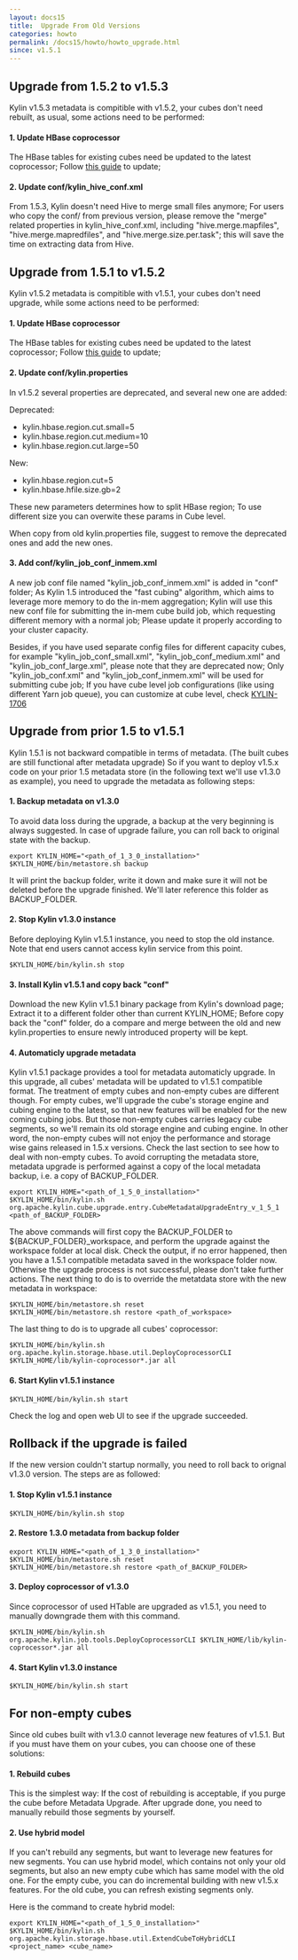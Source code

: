 ```yaml
---
layout: docs15
title:  Upgrade From Old Versions
categories: howto
permalink: /docs15/howto/howto_upgrade.html
since: v1.5.1
---
```



## Upgrade from 1.5.2 to v1.5.3
Kylin v1.5.3 metadata is compitible with v1.5.2, your cubes don't need rebuilt, as usual, some actions need to be performed:

#### 1. Update HBase coprocessor
The HBase tables for existing cubes need be updated to the latest coprocessor; Follow [this guide](howto_update_coprocessor.html) to update;

#### 2. Update conf/kylin_hive_conf.xml
From 1.5.3, Kylin doesn't need Hive to merge small files anymore; For users who copy the conf/ from previous version, please remove the "merge" related properties in kylin_hive_conf.xml, including "hive.merge.mapfiles", "hive.merge.mapredfiles", and "hive.merge.size.per.task"; this will save the time on extracting data from Hive.


## Upgrade from 1.5.1 to v1.5.2
Kylin v1.5.2 metadata is compitible with v1.5.1, your cubes don't need upgrade, while some actions need to be performed:

#### 1. Update HBase coprocessor
The HBase tables for existing cubes need be updated to the latest coprocessor; Follow [this guide](howto_update_coprocessor.html) to update;

#### 2. Update conf/kylin.properties
In v1.5.2 several properties are deprecated, and several new one are added:

Deprecated:

* kylin.hbase.region.cut.small=5
* kylin.hbase.region.cut.medium=10
* kylin.hbase.region.cut.large=50

New:

* kylin.hbase.region.cut=5
* kylin.hbase.hfile.size.gb=2

These new parameters determines how to split HBase region; To use different size you can overwite these params in Cube level. 

When copy from old kylin.properties file, suggest to remove the deprecated ones and add the new ones.

#### 3. Add conf/kylin\_job\_conf\_inmem.xml
A new job conf file named "kylin\_job\_conf\_inmem.xml" is added in "conf" folder; As Kylin 1.5 introduced the "fast cubing" algorithm, which aims to leverage more memory to do the in-mem aggregation; Kylin will use this new conf file for submitting the in-mem cube build job, which requesting different memory with a normal job; Please update it properly according to your cluster capacity.

Besides, if you have used separate config files for different capacity cubes, for example "kylin\_job\_conf\_small.xml", "kylin\_job\_conf\_medium.xml" and "kylin\_job\_conf\_large.xml", please note that they are deprecated now; Only "kylin\_job\_conf.xml" and "kylin\_job\_conf\_inmem.xml" will be used for submitting cube job; If you have cube level job configurations (like using different Yarn job queue), you can customize at cube level, check [KYLIN-1706](https://issues.apache.org/jira/browse/KYLIN-1706)

## Upgrade from prior 1.5 to v1.5.1

Kylin 1.5.1 is not backward compatible in terms of metadata. (The built cubes are still functional after metadata upgrade) So if you want to deploy v1.5.x code on your prior 1.5 metadata store (in the following text we'll use v1.3.0 as example), you need to upgrade the metadata as following steps:

#### 1. Backup metadata on v1.3.0

To avoid data loss during the upgrade, a backup at the very beginning is always suggested. In case of upgrade failure, you can roll back to original state with the backup.

```
export KYLIN_HOME="<path_of_1_3_0_installation>" 
$KYLIN_HOME/bin/metastore.sh backup
``` 

It will print the backup folder, write it down and make sure it will not be deleted before the upgrade finished. We'll later reference this folder as BACKUP_FOLDER.

#### 2. Stop Kylin v1.3.0 instance

Before deploying Kylin v1.5.1 instance, you need to stop the old instance. Note that end users cannot access kylin service from this point.

```
$KYLIN_HOME/bin/kylin.sh stop
```

#### 3. Install Kylin v1.5.1 and copy back "conf"

Download the new Kylin v1.5.1 binary package from Kylin's download page; Extract it to a different folder other than current KYLIN_HOME; Before copy back the "conf" folder, do a compare and merge between the old and new kylin.properties to ensure newly introduced property will be kept.

#### 4. Automaticly upgrade metadata

Kylin v1.5.1 package provides a tool for metadata automaticly upgrade. In this upgrade, all cubes' metadata will be updated to v1.5.1 compatible format. The treatment of empty cubes and non-empty cubes are different though. For empty cubes, we'll upgrade the cube's storage engine and cubing engine to the latest, so that new features will be enabled for the new coming cubing jobs. But those non-empty cubes carries legacy cube segments, so we'll remain its old storage engine and cubing engine. In other word, the non-empty cubes will not enjoy the performance and storage wise gains released in 1.5.x versions. Check the last section to see how to deal with non-empty cubes.
To avoid corrupting the metadata store, metadata upgrade is performed against a copy of the local metadata backup, i.e. a copy of BACKUP_FOLDER.

```
export KYLIN_HOME="<path_of_1_5_0_installation>" 
$KYLIN_HOME/bin/kylin.sh  org.apache.kylin.cube.upgrade.entry.CubeMetadataUpgradeEntry_v_1_5_1 <path_of_BACKUP_FOLDER>
```

The above commands will first copy the BACKUP_FOLDER to ${BACKUP_FOLDER}_workspace, and perform the upgrade against the workspace folder at local disk. Check the output, if no error happened, then you have a 1.5.1 compatible metadata saved in the workspace folder now. Otherwise the upgrade process is not successful, please don't take further actions. 
The next thing to do is to override the metatdata store with the new metadata in workspace:

```
$KYLIN_HOME/bin/metastore.sh reset
$KYLIN_HOME/bin/metastore.sh restore <path_of_workspace>
```

The last thing to do is to upgrade all cubes' coprocessor:

```
$KYLIN_HOME/bin/kylin.sh org.apache.kylin.storage.hbase.util.DeployCoprocessorCLI $KYLIN_HOME/lib/kylin-coprocessor*.jar all
```

#### 6. Start Kylin v1.5.1 instance

```
$KYLIN_HOME/bin/kylin.sh start
```

Check the log and open web UI to see if the upgrade succeeded.

## Rollback if the upgrade is failed

If the new version couldn't startup normally, you need to roll back to orignal v1.3.0 version. The steps are as followed:

#### 1. Stop Kylin v1.5.1 instance

```
$KYLIN_HOME/bin/kylin.sh stop
```

#### 2. Restore 1.3.0 metadata from backup folder

```
export KYLIN_HOME="<path_of_1_3_0_installation>"
$KYLIN_HOME/bin/metastore.sh reset
$KYLIN_HOME/bin/metastore.sh restore <path_of_BACKUP_FOLDER>
``` 

#### 3. Deploy coprocessor of v1.3.0

Since coprocessor of used HTable are upgraded as v1.5.1, you need to manually downgrade them with this command.

```
$KYLIN_HOME/bin/kylin.sh org.apache.kylin.job.tools.DeployCoprocessorCLI $KYLIN_HOME/lib/kylin-coprocessor*.jar all
```

#### 4. Start Kylin v1.3.0 instance

```
$KYLIN_HOME/bin/kylin.sh start
```

## For non-empty cubes

Since old cubes built with v1.3.0 cannot leverage new features of v1.5.1. But if you must have them on your cubes, you can choose one of these solutions:

#### 1. Rebuild cubes

This is the simplest way: If the cost of rebuilding is acceptable, if you purge the cube before Metadata Upgrade. After upgrade done, you need to manually rebuild those segments by yourself.

#### 2. Use hybrid model

If you can't rebuild any segments, but want to leverage new features for new segments. You can use hybrid model, which contains not only your old segments, but also an new empty cube which has same model with the old one. For the empty cube, you can do incremental building with new v1.5.x features. For the old cube, you can refresh existing segments only.

Here is the command to create hybrid model:

```
export KYLIN_HOME="<path_of_1_5_0_installation>"
$KYLIN_HOME/bin/kylin.sh org.apache.kylin.storage.hbase.util.ExtendCubeToHybridCLI <project_name> <cube_name>
```
